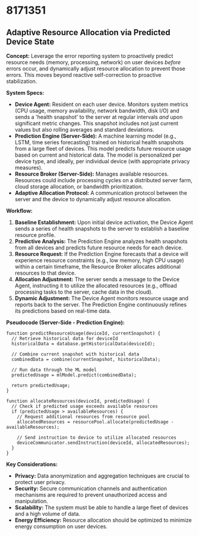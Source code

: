 # 8171351

## Adaptive Resource Allocation via Predicted Device State

**Concept:** Leverage the error reporting system to proactively predict resource needs (memory, processing, network) on user devices *before* errors occur, and dynamically adjust resource allocation to prevent those errors. This moves beyond reactive self-correction to proactive stabilization.

**System Specs:**

*   **Device Agent:** Resident on each user device. Monitors system metrics (CPU usage, memory availability, network bandwidth, disk I/O) and sends a 'health snapshot' to the server at regular intervals *and* upon significant metric changes. This snapshot includes not just current values but also rolling averages and standard deviations.
*   **Prediction Engine (Server-Side):** A machine learning model (e.g., LSTM, time series forecasting) trained on historical health snapshots from a large fleet of devices. This model predicts future resource usage based on current and historical data. The model is personalized per device type, and ideally, per individual device (with appropriate privacy measures).
*   **Resource Broker (Server-Side):** Manages available resources. Resources could include processing cycles on a distributed server farm, cloud storage allocation, or bandwidth prioritization.
*   **Adaptive Allocation Protocol:** A communication protocol between the server and the device to dynamically adjust resource allocation.

**Workflow:**

1.  **Baseline Establishment:** Upon initial device activation, the Device Agent sends a series of health snapshots to the server to establish a baseline resource profile.
2.  **Predictive Analysis:** The Prediction Engine analyzes health snapshots from all devices and predicts future resource needs for each device.
3.  **Resource Request:** If the Prediction Engine forecasts that a device will experience resource constraints (e.g., low memory, high CPU usage) within a certain timeframe, the Resource Broker allocates additional resources to that device.
4.  **Allocation Adjustment:** The server sends a message to the Device Agent, instructing it to utilize the allocated resources (e.g., offload processing tasks to the server, cache data in the cloud).
5.  **Dynamic Adjustment:** The Device Agent monitors resource usage and reports back to the server. The Prediction Engine continuously refines its predictions based on real-time data.

**Pseudocode (Server-Side - Prediction Engine):**

```
function predictResourceUsage(deviceId, currentSnapshot) {
  // Retrieve historical data for deviceId
  historicalData = database.getHistoricalData(deviceId);

  // Combine current snapshot with historical data
  combinedData = combine(currentSnapshot, historicalData);

  // Run data through the ML model
  predictedUsage = mlModel.predict(combinedData);

  return predictedUsage;
}

function allocateResources(deviceId, predictedUsage) {
  // Check if predicted usage exceeds available resources
  if (predictedUsage > availableResources) {
    // Request additional resources from resource pool
    allocatedResources = resourcePool.allocate(predictedUsage - availableResources);

    // Send instruction to device to utilize allocated resources
    deviceCommunicator.sendInstruction(deviceId, allocatedResources);
  }
}

```

**Key Considerations:**

*   **Privacy:**  Data anonymization and aggregation techniques are crucial to protect user privacy.
*   **Security:** Secure communication channels and authentication mechanisms are required to prevent unauthorized access and manipulation.
*   **Scalability:** The system must be able to handle a large fleet of devices and a high volume of data.
*   **Energy Efficiency:** Resource allocation should be optimized to minimize energy consumption on user devices.